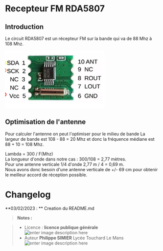 ﻿# Recepteur FM RDA5807

## Introduction
Le circuit RDA5807 est un récepteur FM sur la bande qui va de 88 Mhz à 108 Mhz.

![RDA5807 pins](/25_FM_RDA5807/RDA5807.png)



## Optimisation de l'antenne
Pour calculer l'antenne on peut l'optimiser pour le milieu de  bande 
La largeur de bande est 108 - 88 = 20 Mhz 
et donc la fréquence médiane est 88 + 10 = 108 Mhz.  
 
Lambda = 300 / F(Mhz)  
La longueur d'onde dans notre cas : 300/108 = 2,77 mètres.  
Pour  une antenne verticale 1/4 d'onde  2,77 m / 4 = 0,69 m.  
Nous avons donc besoin d'une antenne verticale de +/- 69 cm pour obtenir le meilleur accord de réception possible.





# Changelog

**03/02/2023 : ** Creation du README.md 

> **Notes :**


> - Licence : **licence publique générale** ![enter image description here](https://img.shields.io/badge/licence-GPL-green.svg)
> - Auteur **Philippe SIMIER** Lycée Touchard Le Mans
>  ![enter image description here](https://img.shields.io/badge/built-passing-green.svg)
<!-- TOOLBOX 
